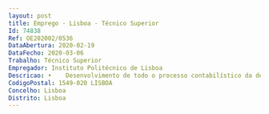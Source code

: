 ```yaml
--- 
layout: post
title: Emprego - Lisboa - Técnico Superior
Id: 74838
Ref: OE202002/0536
DataAbertura: 2020-02-19
DataFecho: 2020-03-06
Trabalho: Técnico Superior
Empregador: Instituto Politécnico de Lisboa
Descricao: •	Desenvolvimento de todo o processo contabilístico da despesa e da receita •	Colaboração na elaboração do Orçamento anual do Instituto •	Colaboração no pedido de libertação de créditos mensal •	Execução de peças para a elaboração da conta de gerência do Instituto•	Registos contabilísticos ligados à execução orçamental, nomeadamente nas alterações orçamentais •	Elaboração dos balancetes mensais e outros mapas para a prestação de contas à tutela •	Acompanhamento e colaboração nos lançamentos informáticos nos seguintes âmbitos o	CIBEo	SIGO•	Quaisquer outras tarefas para que seja solicitada de índole técnica na área financeira
CodigoPostal: 1549-020 LISBOA
Concelho: Lisboa
Distrito: Lisboa
--- 
```

